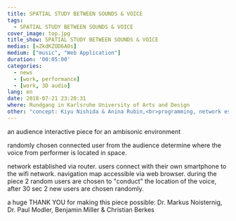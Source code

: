 ```yaml
---
title: SPATIAL STUDY BETWEEN SOUNDS & VOICE
tags:
  - SPATIAL STUDY BETWEEN SOUNDS & VOICE
cover_image: top.jpg
title_show: SPATIAL STUDY BETWEEN SOUNDS & VOICE
medias: [=ZkdKZOD6AOs]
medium: ["music", "Web Application"]
duration: '00:05:00'
categories:
  - news
  - [work, performance]
  - [work, 3D audio]
lang: en
date: 2018-07-21 23:20:31
where: Rundgang in Karlsruhe University of Arts and Design
other: "concept: Kiyu Nishida & Anina Rubin,<br>programming, network establishment: Kiyu Nishida,<br>song \"let them burn\", voice, guitar: Anina Rubin"
---
```

an audience interactive piece for an ambisonic environment

randomly chosen connected user from the audience determine where the voice from performer is located in space.

network established via router. users connect with their own smartphone to the wifi network. navigation map accessible via web browser. during the piece 2 random users are chosen to "conduct" the location of the voice, after 30 sec 2 new users are chosen randomly.

a huge THANK YOU for making this piece possible: Dr. Markus Noisternig, Dr. Paul Modler, Benjamin Miller & Christian Berkes
<!--
# Tag Plugins
## Image
{% img [class names] /path/to/image [width] [height] "title text 'alt text'" %}

## Link
{% link text url [external] [title] %}

## YouTube
{% youtube video_id %}

## Vimeo
{% vimeo video_id [width] [height] %}

<!-- more -->
